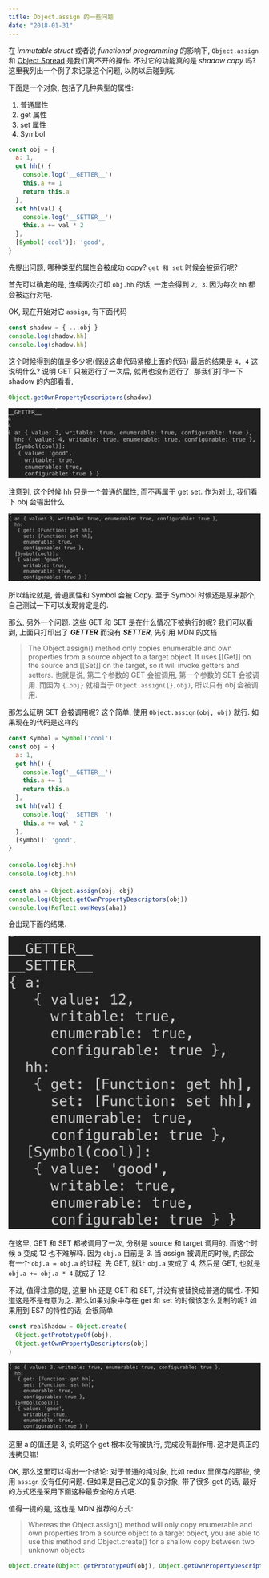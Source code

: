 ```yaml
---
title: Object.assign 的一些问题
date: "2018-01-31"
---
```


在 _immutable struct_ 或者说 _functional programming_ 的影响下, `Object.assign` 和 [Object Spread](https://github.com/tc39/proposal-object-rest-spread) 是我们离不开的操作. 不过它的功能真的是 _shadow copy_ 吗? 这里我列出一个例子来记录这个问题, 以防以后碰到坑.

下面是一个对象, 包括了几种典型的属性:

1. 普通属性
2. get 属性
3. set 属性
4. Symbol

```js
const obj = {
  a: 1,
  get hh() {
    console.log('__GETTER__')
    this.a += 1
    return this.a
  },
  set hh(val) {
    console.log('__SETTER__')
    this.a += val * 2
  },
  [Symbol('cool')]: 'good',
}
```

先提出问题, 哪种类型的属性会被成功 copy? `get 和 set` 时候会被运行呢?

首先可以确定的是, 连续两次打印 `obj.hh` 的话, 一定会得到 `2, 3`. 因为每次 `hh` 都会被运行对吧.

OK, 现在开始对它 `assign`, 有下面代码

```js
const shadow = { ...obj }
console.log(shadow.hh)
console.log(shadow.hh)
```

这个时候得到的值是多少呢(假设这串代码紧接上面的代码)
最后的结果是 `4, 4`
这说明什么? 说明 GET 只被运行了一次后, 就再也没有运行了.
那我们打印一下 shadow 的内部看看,

```js
Object.getOwnPropertyDescriptors(shadow)
```

![](./pics/06FE5C2C-8A1B-45EE-B45D-D3DB0774F9FA.png)

注意到, 这个时候 hh 只是一个普通的属性, 而不再属于 get set. 作为对比, 我们看下 obj 会输出什么.

![](./pics/336C40D7-A962-48C0-B485-B81EDD28B4EA.png)

所以结论就是, 普通属性和 Symbol 会被 Copy. 至于 Symbol 时候还是原来那个, 自己测试一下可以发现肯定是的.

那么, 另外一个问题. 这些 GET 和 SET 是在什么情况下被执行的呢? 我们可以看到, 上面只打印出了 **_GETTER_** 而没有 **_SETTER_**, 先引用 MDN 的文档

> The Object.assign() method only copies enumerable and own properties from a source object to a target object. It uses [[Get]] on the source and [[Set]] on the target, so it will invoke getters and setters.
> 也就是说, 第二个参数的 GET 会被调用, 第一个参数的 SET 会被调用. 而因为 `{…obj}` 就相当于 `Object.assign({},obj)`, 所以只有 obj 会被调用.

那怎么证明 SET 会被调用呢? 这个简单, 使用 `Object.assign(obj, obj)` 就行.
如果现在的代码是这样的

```js
const symbol = Symbol('cool')
const obj = {
  a: 1,
  get hh() {
    console.log('__GETTER__')
    this.a += 1
    return this.a
  },
  set hh(val) {
    console.log('__SETTER__')
    this.a += val * 2
  },
  [symbol]: 'good',
}

console.log(obj.hh)
console.log(obj.hh)

const aha = Object.assign(obj, obj)
console.log(Object.getOwnPropertyDescriptors(obj))
console.log(Reflect.ownKeys(aha))
```

会出现下面的结果.

![](./pics/7F67AD27-E0D9-42B7-AB4C-D67D9A4C7241.png)

在这里, GET 和 SET 都被调用了一次, 分别是 source 和 target 调用的. 而这个时候 a 变成 12 也不难解释.
因为 `obj.a` 目前是 3. 当 assign 被调用的时候, 内部会有一个 `obj.a = obj.a` 的过程. 先 GET, 就让 `obj.a` 变成了 4, 然后是 GET, 也就是 `obj.a += obj.a * 4` 就成了 12.

不过, 值得注意的是, 这里 hh 还是 GET 和 SET, 并没有被替换成普通的属性. 不知道这是不是有意为之.
那么如果对象中存在 get 和 set 的时候该怎么复制的呢? 如果用到 ES7 的特性的话, 会很简单

```js
const realShadow = Object.create(
  Object.getPrototypeOf(obj),
  Object.getOwnPropertyDescriptors(obj)
)
```

![](./pics/1A25BA7A-053A-42D7-91AB-2184F28CFAA5.png)

这里 a 的值还是 3, 说明这个 get 根本没有被执行, 完成没有副作用. 这才是真正的浅拷贝嘛!

OK, 那么这里可以得出一个结论: 对于普通的纯对象, 比如 redux 里保存的那些, 使用 `assign` 没有任何问题. 但如果是自己定义的复杂对象, 带了很多 get 的话, 最好的方式还是采用下面这种最安全的方式吧.

值得一提的是, 这也是 MDN 推荐的方式:

> Whereas the Object.assign() method will only copy enumerable and own properties from a source object to a target object, you are able to use this method and Object.create() for a shallow copy between two unknown objects

```js
Object.create(Object.getPrototypeOf(obj), Object.getOwnPropertyDescriptors(obj))
```
